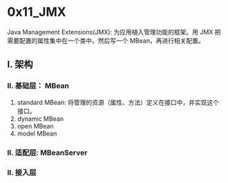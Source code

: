 # 0x11_JMX

Java Management Extensions(JMX): 为应用植入管理功能的框架。用 JMX 把需要配置的属性集中在一个类中，然后写一个 MBean，再进行相关配置。

## I. 架构

### II. 基础层： MBean

1. standard MBean: 将管理的资源（属性、方法）定义在接口中，并实现这个接口。
1. dynamic MBean
1. open MBean
1. model MBean

### II. 适配层: MBeanServer

### II. 接入层
